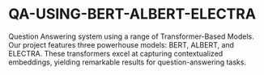# QA-USING-BERT-ALBERT-ELECTRA
Question Answering system using a range of Transformer-Based Models. Our project features three powerhouse models: BERT, ALBERT, and ELECTRA. These transformers excel at capturing contextualized embeddings, yielding remarkable results for question-answering tasks.
